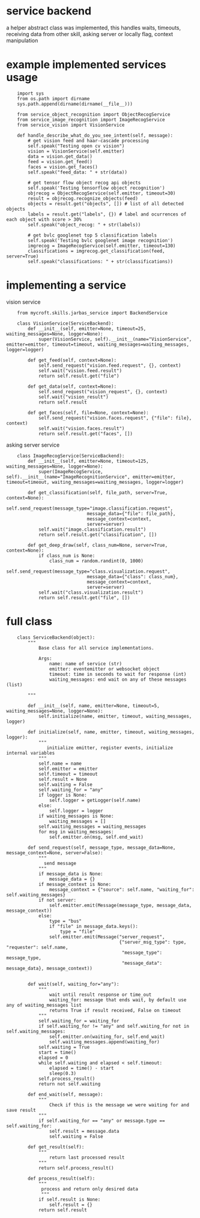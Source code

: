 # service backend

a helper abstract class was implemented, this handles waits, timeouts, receiving data from other skill, asking server or locally flag, context manipulation

# example implemented services usage

        import sys
        from os.path import dirname
        sys.path.append(dirname(dirname(__file__)))

        from service_object_recognition import ObjectRecogService
        from service_image_recognition import ImageRecogService
        from service_vision import VisionService

        def handle_describe_what_do_you_see_intent(self, message):
            # get vision feed and haar-cascade processing
            self.speak("Testing open cv vision")
            vision = VisionService(self.emitter)
            data = vision.get_data()
            feed = vision.get_feed()
            faces = vision.get_faces()
            self.speak("feed_data: " + str(data))

            # get tensor flow object recog api objects
            self.speak('Testing tensorflow object recognition')
            objrecog = ObjectRecogService(self.emitter, timeout=30)
            result = objrecog.recognize_objects(feed)
            objects = result.get("objects", []) # list of all detected objects
            labels = result.get("labels", {}) # label and ocurrences of each object with score > 30%
            self.speak("object_recog: " + str(labels))

            # get bvlc googlenet top 5 classification labels
            self.speak('Testing bvlc googlenet image recognition')
            imgrecog = ImageRecogService(self.emitter, timeout=130)
            classifications = imgrecog.get_classification(feed, server=True)
            self.speak("classifications: " + str(classifications))

# implementing a service


vision service


        from mycroft.skills.jarbas_service import BackendService

        class VisionService(ServiceBackend):
            def __init__(self, emitter=None, timeout=25, waiting_messages=None, logger=None):
                super(VisionService, self).__init__(name="VisionService", emitter=emitter, timeout=timeout, waiting_messages=waiting_messages, logger=logger)

            def get_feed(self, context=None):
                self.send_request("vision.feed.request", {}, context)
                self.wait("vision.feed.result")
                return self.result.get("file")

            def get_data(self, context=None):
                self.send_request("vision_request", {}, context)
                self.wait("vision_result")
                return self.result

            def get_faces(self, file=None, context=None):
                self.send_request("vision.faces.request", {"file": file}, context)
                self.wait("vision.faces.result")
                return self.result.get("faces", [])

asking server service

        class ImageRecogService(ServiceBackend):
            def __init__(self, emitter=None, timeout=125, waiting_messages=None, logger=None):
                super(ImageRecogService, self).__init__(name="ImageRecognitionService", emitter=emitter, timeout=timeout, waiting_messages=waiting_messages, logger=logger)

            def get_classification(self, file_path, server=True, context=None):
                self.send_request(message_type="image.classification.request",
                                  message_data={"file": file_path},
                                  message_context=context,
                                  server=server)
                self.wait("image.classification.result")
                return self.result.get("classification", [])

            def get_deep_draw(self, class_num=None, server=True, context=None):
                if class_num is None:
                    class_num = random.randint(0, 1000)
                self.send_request(message_type="class.visualization.request",
                                  message_data={"class": class_num},
                                  message_context=context,
                                  server=server)
                self.wait("class.visualization.result")
                return self.result.get("file", [])




# full class


        class ServiceBackend(object):
            """
                Base class for all service implementations.

                Args:
                    name: name of service (str)
                    emitter: eventemitter or websocket object
                    timeout: time in seconds to wait for response (int)
                    waiting_messages: end wait on any of these messages (list)

            """

            def __init__(self, name, emitter=None, timeout=5, waiting_messages=None, logger=None):
                self.initialize(name, emitter, timeout, waiting_messages, logger)

            def initialize(self, name, emitter, timeout, waiting_messages, logger):
                """
                   initialize emitter, register events, initialize internal variables
                """
                self.name = name
                self.emitter = emitter
                self.timeout = timeout
                self.result = None
                self.waiting = False
                self.waiting_for = "any"
                if logger is None:
                    self.logger = getLogger(self.name)
                else:
                    self.logger = logger
                if waiting_messages is None:
                    waiting_messages = []
                self.waiting_messages = waiting_messages
                for msg in waiting_messages:
                    self.emitter.on(msg, self.end_wait)

            def send_request(self, message_type, message_data=None, message_context=None, server=False):
                """
                  send message
                """
                if message_data is None:
                    message_data = {}
                if message_context is None:
                    message_context = {"source": self.name, "waiting_for": self.waiting_messages}
                if not server:
                    self.emitter.emit(Message(message_type, message_data, message_context))
                else:
                    type = "bus"
                    if "file" in message_data.keys():
                        type = "file"
                    self.emitter.emit(Message("server_request",
                                              {"server_msg_type": type, "requester": self.name,
                                               "message_type": message_type,
                                               "message_data": message_data}, message_context))


            def wait(self, waiting_for="any"):
                """
                    wait until result response or time_out
                    waiting_for: message that ends wait, by default use any of waiting_messages list
                    returns True if result received, False on timeout
                """
                self.waiting_for = waiting_for
                if self.waiting_for != "any" and self.waiting_for not in self.waiting_messages:
                    self.emitter.on(waiting_for, self.end_wait)
                    self.waiting_messages.append(waiting_for)
                self.waiting = True
                start = time()
                elapsed = 0
                while self.waiting and elapsed < self.timeout:
                    elapsed = time() - start
                    sleep(0.3)
                self.process_result()
                return not self.waiting

            def end_wait(self, message):
                """
                    Check if this is the message we were waiting for and save result
                """
                if self.waiting_for == "any" or message.type == self.waiting_for:
                    self.result = message.data
                    self.waiting = False

            def get_result(self):
                """
                    return last processed result
                """
                return self.process_result()

            def process_result(self):
                """
                 process and return only desired data
                 """
                if self.result is None:
                    self.result = {}
                return self.result